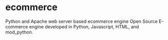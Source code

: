 # ecommerce
Python and Apache web server based ecommerce engine
Open Source E-commerce engine developed in Python, Javascript, HTML, and mod_python.
